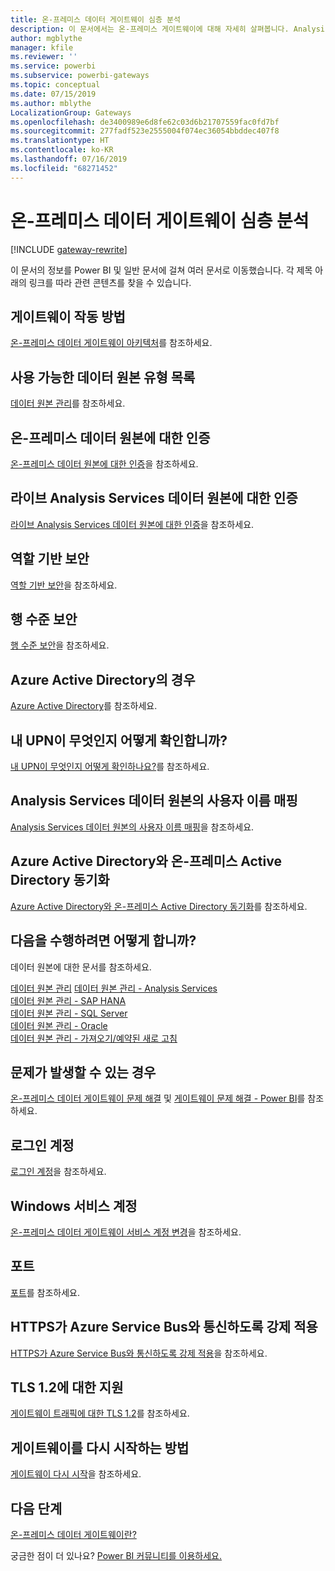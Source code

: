```yaml
---
title: 온-프레미스 데이터 게이트웨이 심층 분석
description: 이 문서에서는 온-프레미스 게이트웨이에 대해 자세히 살펴봅니다. Analysis Services로 작업 시 서비스가 Azure Active Directory 및 로컬 Active Directory에서 작동하는 방식을 살펴봅니다.
author: mgblythe
manager: kfile
ms.reviewer: ''
ms.service: powerbi
ms.subservice: powerbi-gateways
ms.topic: conceptual
ms.date: 07/15/2019
ms.author: mblythe
LocalizationGroup: Gateways
ms.openlocfilehash: de3400989e6d8fe62c03d6b21707559fac0fd7bf
ms.sourcegitcommit: 277fadf523e2555004f074ec36054bbddec407f8
ms.translationtype: HT
ms.contentlocale: ko-KR
ms.lasthandoff: 07/16/2019
ms.locfileid: "68271452"
---
```

# <a name="on-premises-data-gateway-in-depth"></a>온-프레미스 데이터 게이트웨이 심층 분석

[!INCLUDE [gateway-rewrite](includes/gateway-rewrite.md)]

이 문서의 정보를 Power BI 및 일반 문서에 걸쳐 여러 문서로 이동했습니다. 각 제목 아래의 링크를 따라 관련 콘텐츠를 찾을 수 있습니다.

## <a name="how-the-gateway-works"></a>게이트웨이 작동 방법

[온-프레미스 데이터 게이트웨이 아키텍처](/data-integration/gateway/service-gateway-onprem-indepth)를 참조하세요.

## <a name="list-of-available-data-source-types"></a>사용 가능한 데이터 원본 유형 목록

[데이터 원본 관리](service-gateway-data-sources.md)를 참조하세요.

## <a name="authentication-to-on-premises-data-sources"></a>온-프레미스 데이터 원본에 대한 인증

[온-프레미스 데이터 원본에 대한 인증](/data-integration/gateway/service-gateway-onprem-indepth#authentication-to-on-premises-data-sources)을 참조하세요.

## <a name="authentication-to-a-live-analysis-services-data-source"></a>라이브 Analysis Services 데이터 원본에 대한 인증

[라이브 Analysis Services 데이터 원본에 대한 인증](service-gateway-enterprise-manage-ssas.md#authentication-to-a-live-analysis-services-data-source)을 참조하세요.

## <a name="role-based-security"></a>역할 기반 보안

[역할 기반 보안](service-gateway-enterprise-manage-ssas.md#role-based-security)을 참조하세요.

## <a name="row-level-security"></a>행 수준 보안

[행 수준 보안](service-gateway-enterprise-manage-ssas.md#row-level-security)을 참조하세요.

## <a name="what-about-azure-active-directory"></a>Azure Active Directory의 경우

[Azure Active Directory](/data-integration/gateway/service-gateway-onprem-indepth#azure-active-directory)를 참조하세요.

## <a name="how-do-i-tell-what-my-upn-is"></a>내 UPN이 무엇인지 어떻게 확인합니까?

[내 UPN이 무엇인지 어떻게 확인하나요?](/data-integration/gateway/service-gateway-onprem-indepth#how-do-i-tell-what-my-upn-is)를 참조하세요.

## <a name="mapping-usernames-for-analysis-services-data-sources"></a>Analysis Services 데이터 원본의 사용자 이름 매핑

[Analysis Services 데이터 원본의 사용자 이름 매핑](service-gateway-enterprise-manage-ssas.md#mapping-usernames-for-analysis-services-data-sources)을 참조하세요.

## <a name="synchronize-an-on-premises-active-directory-with-azure-active-directory"></a>Azure Active Directory와 온-프레미스 Active Directory 동기화

[Azure Active Directory와 온-프레미스 Active Directory 동기화](/data-integration/gateway/service-gateway-onprem-indepth#synchronize-an-on-premises-active-directory-with-azure-active-directory)를 참조하세요.

## <a name="what-to-do-next"></a>다음을 수행하려면 어떻게 합니까?

데이터 원본에 대한 문서를 참조하세요.

[데이터 원본 관리](service-gateway-data-sources.md)
[데이터 원본 관리 - Analysis Services](service-gateway-enterprise-manage-ssas.md)  
[데이터 원본 관리 - SAP HANA](service-gateway-enterprise-manage-sap.md)  
[데이터 원본 관리 - SQL Server](service-gateway-enterprise-manage-sql.md)  
[데이터 원본 관리 - Oracle](service-gateway-onprem-manage-oracle.md)  
[데이터 원본 관리 - 가져오기/예약된 새로 고침](service-gateway-enterprise-manage-scheduled-refresh.md)  

## <a name="where-things-can-go-wrong"></a>문제가 발생할 수 있는 경우

[온-프레미스 데이터 게이트웨이 문제 해결](/data-integration/gateway/service-gateway-tshoot) 및 [게이트웨이 문제 해결 - Power BI](service-gateway-onprem-tshoot.md)를 참조하세요.

## <a name="sign-in-account"></a>로그인 계정

[로그인 계정](/data-integration/gateway/service-gateway-onprem-indepth#sign-in-account)을 참조하세요.

## <a name="windows-service-account"></a>Windows 서비스 계정

[온-프레미스 데이터 게이트웨이 서비스 계정 변경](/data-integration/gateway/service-gateway-service-account)을 참조하세요.

## <a name="ports"></a>포트

[포트](/data-integration/gateway/service-gateway-communication#ports)를 참조하세요.

## <a name="forcing-https-communication-with-azure-service-bus"></a>HTTPS가 Azure Service Bus와 통신하도록 강제 적용

[HTTPS가 Azure Service Bus와 통신하도록 강제 적용](/data-integration/gateway/service-gateway-communication#force-https-communication-with-azure-service-bus)을 참조하세요.

## <a name="support-for-tls-12"></a>TLS 1.2에 대한 지원

[게이트웨이 트래픽에 대한 TLS 1.2](/data-integration/gateway/service-gateway-communication#tls-12-for-gateway-traffic)를 참조하세요.

## <a name="how-to-restart-the-gateway"></a>게이트웨이를 다시 시작하는 방법

[게이트웨이 다시 시작](/data-integration/gateway/service-gateway-restart)을 참조하세요.

## <a name="next-steps"></a>다음 단계

[온-프레미스 데이터 게이트웨이란?](service-gateway-onprem.md)

궁금한 점이 더 있나요? [Power BI 커뮤니티를 이용하세요.](http://community.powerbi.com/)